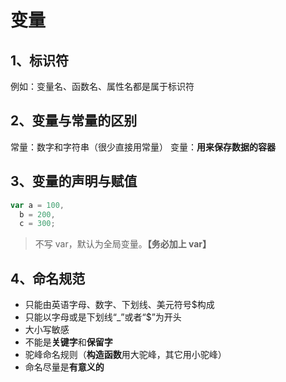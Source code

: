 # 变量

## 1、标识符

例如：变量名、函数名、属性名都是属于标识符

## 2、变量与常量的区别

常量：数字和字符串（很少直接用常量）
变量：**用来保存数据的容器**

## 3、变量的声明与赋值

```js
var a = 100,
  b = 200,
  c = 300;
```

> 不写 var，默认为全局变量。**【务必加上 var】**

## 4、命名规范

- 只能由英语字母、数字、下划线、美元符号\$构成
- 只能以字母或是下划线“\_”或者“\$”为开头
- 大小写敏感
- 不能是**关键字**和**保留字**
- 驼峰命名规则（**构造函数**用大驼峰，其它用小驼峰）
- 命名尽量是**有意义的**
